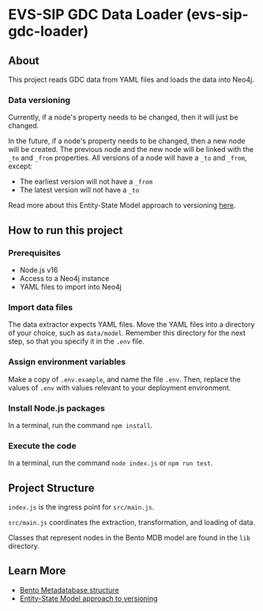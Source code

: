 # EVS-SIP GDC Data Loader (evs-sip-gdc-loader)

## About

This project reads GDC data from YAML files and loads the data into Neo4j.

### Data versioning

Currently, if a node's property needs to be changed, then it will just be changed.

In the future, if a node's property needs to be changed, then a new node will be created. The previous node and the new node will be linked with the `_to` and `_from` properties. All versions of a node will have a `_to` and `_from`, except:

- The earliest version will not have a `_from`
- The latest version will not have a `_to`

Read more about this Entity-State Model approach to versioning [here](<https://cbiit.github.io/bento-meta/model_versioning.html>).

## How to run this project

### Prerequisites

- Node.js v16
- Access to a Neo4j instance
- YAML files to import into Neo4j

### Import data files

The data extractor expects YAML files. Move the YAML files into a directory of your choice, such as `data/model`. Remember this directory for the next step, so that you specify it in the `.env` file.

### Assign environment variables

Make a copy of `.env.example`, and name the file `.env`. Then, replace the values of `.env` with values relevant to your deployment environment.

### Install Node.js packages

In a terminal, run the command `npm install`.

### Execute the code

In a terminal, run the command `node index.js` or `npm run test`.

## Project Structure

`index.js` is the ingress point for `src/main.js`.

`src/main.js` coordinates the extraction, transformation, and loading of data.

Classes that represent nodes in the Bento MDB model are found in the `lib` directory.

## Learn More

- [Bento Metadatabase structure](https://github.com/CBIIT/bento-meta/blob/master/metamodel.svg)
- [Entity-State Model approach to versioning](<https://cbiit.github.io/bento-meta/model_versioning.html>)